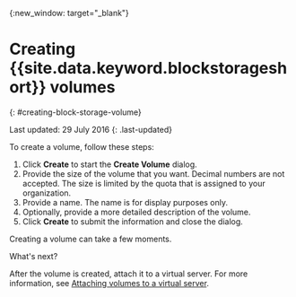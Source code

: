 {:new_window: target="_blank"}


# Creating {{site.data.keyword.blockstorageshort}} volumes
{: #creating-block-storage-volume}

Last updated: 29 July 2016
{: .last-updated}

To create a volume, follow these steps:

1.	Click **Create** to start the **Create Volume** dialog.
2.	Provide the size of the volume that you want. Decimal numbers are not accepted. The size is limited by the quota that is assigned to your organization.
3.	Provide a name. The name is for display purposes only.
4.	Optionally, provide a more detailed description of the volume.
5.	Click **Create** to submit the information and close the dialog.

Creating a volume can take a few moments. 

What's next?

After the volume is created, attach it to a virtual server. For more information, see [Attaching volumes to a virtual server](../BlockStorage/blockstorage_attachingvolume.html).
